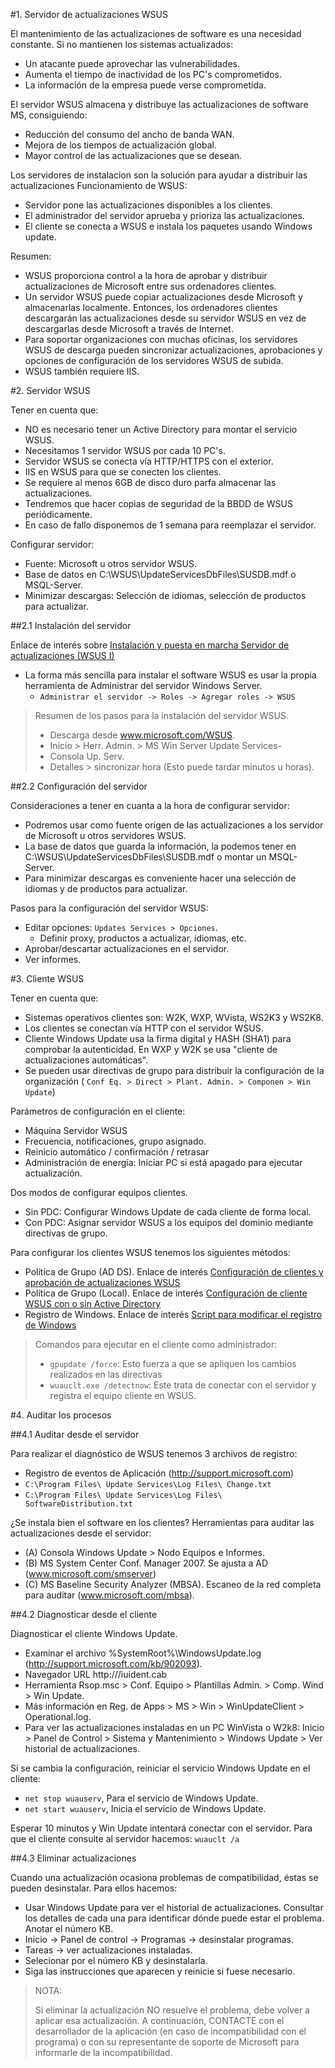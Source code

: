 

#1. Servidor de actualizaciones WSUS

El mantenimiento de las actualizaciones de software es una necesidad constante. 
Si no mantienen los sistemas actualizados:
* Un atacante puede aprovechar las vulnerabilidades.
* Aumenta el tiempo de inactividad de los PC's comprometidos.
* La información de la empresa puede verse comprometida.

El servidor WSUS almacena y distribuye las actualizaciones de software MS, 
consiguiendo:
* Reducción del consumo del ancho de banda WAN.
* Mejora de los tiempos de actualización global.
* Mayor control de las actualizaciones que se desean.

Los servidores de instalacion son la solución para ayudar a distribuir las actualizaciones 
Funcionamiento de WSUS:
* Servidor pone las actualizaciones disponibles a los clientes.
* El administrador del servidor aprueba y prioriza las actualizaciones.
* El cliente se conecta a WSUS e instala los paquetes usando Windows update.

Resumen:
* WSUS proporciona control a la hora de aprobar y distribuir actualizaciones 
de Microsoft entre sus ordenadores clientes.
* Un servidor WSUS puede copiar actualizaciones desde Microsoft y almacenarlas 
localmente. Entonces, los ordenadores clientes descargarán las actualizaciones 
desde su servidor WSUS en vez de descargarlas desde Microsoft a través de Internet.
* Para soportar organizaciones con muchas oficinas, los servidores WSUS de descarga 
pueden sincronizar actualizaciones, aprobaciones y opciones de configuración de 
los servidores WSUS de subida.
* WSUS también requiere IIS.

#2. Servidor WSUS

Tener en cuenta que:
* NO es necesario tener un Active Directory para montar el servicio WSUS.
* Necesitamos 1 servidor WSUS por cada 10 PC's.
* Servidor WSUS se conecta vía HTTP/HTTPS con el exterior.
* IIS en WSUS para que se conecten los clientes.
* Se requiere al menos 6GB de disco duro parfa almacenar las actualizaciones.
* Tendremos que hacer copias de seguridad de la BBDD de WSUS periódicamente.
* En caso de fallo disponemos de 1 semana para reemplazar el servidor.

Configurar servidor:
* Fuente: Microsoft u otros servidor WSUS.
* Base de datos en C:\WSUS\UpdateServicesDbFiles\SUSDB.mdf o MSQL-Server.
* Minimizar descargas: Selección de idiomas, selección de productos para actualizar.

##2.1 Instalación del servidor

Enlace de interés sobre [Instalación y puesta en marcha Servidor de actualizaciones (WSUS I)](http://cerowarnings.blogspot.com.es/2011/11/servidor-de-actualizaciones-wsus.html) 

* La forma más sencilla para instalar el software WSUS es usar la propia 
herramienta de Administrar del servidor Windows Server.
    * `Administrar el servidor -> Roles -> Agregar roles -> WSUS` 

> Resumen de los pasos para la instalación del servidor WSUS.
> 
> * Descarga desde www.microsoft.com/WSUS.
> * Inicio > Herr. Admin. > MS Win Server Update Services- 
> * Consola Up. Serv.
> * Detalles > sincronizar hora (Esto puede tardar minutos u horas).

##2.2 Configuración del servidor

Consideraciones a tener en cuanta a la hora de configurar servidor:
* Podremos usar como fuente origen de las actualizaciones a los servidor
 de Microsoft u otros servidores WSUS.
* La base de datos que guarda la información, la podemos tener en 
C:\WSUS\UpdateServicesDbFiles\SUSDB.mdf o montar un MSQL-Server.
* Para minimizar descargas es conveniente hacer una selección de idiomas y de productos para actualizar.

Pasos para la configuración del servidor WSUS:
* Editar opciones: `Updates Services > Opciones`. 
    * Definir proxy, productos a actualizar, idiomas, etc.
* Aprobar/descartar actualizaciones en el servidor.
* Ver informes.

#3. Cliente WSUS

Tener en cuenta que:
* Sistemas operativos clientes son: W2K, WXP, WVista, WS2K3 y WS2K8.
* Los clientes se conectan vía HTTP con el servidor WSUS.
* Cliente Windows Update usa la firma digital y HASH (SHA1) para comprobar 
la autenticidad. En WXP y W2K se usa "cliente de actualizaciones automáticas".
* Se pueden usar directivas de grupo para distribuir la configuración de 
la organización ( `Conf Eq. > Direct > Plant. Admin. > Componen > Win Update`)

Parámetros de configuración en el cliente:
* Máquina Servidor WSUS
* Frecuencia, notificaciones, grupo asignado.
* Reinicio automático / confirmación / retrasar
* Administración de energía: Iniciar PC si está apagado para ejecutar actualización.


Dos modos de configurar equipos clientes.
* Sin PDC: Configurar Windows Update de cada cliente de forma local.
* Con PDC: Asignar servidor WSUS a los equipos del dominio mediante directivas de grupo.

Para configurar los clientes WSUS tenemos los siguientes métodos:
* Política de Grupo (AD DS). Enlace de interés [Configuración de clientes y aprobación de actualizaciones WSUS](http://cerowarnings.blogspot.com.es/2011/11/servidor-de-actualizaciones-wsus-ii.html)  
* Política de Grupo (Local). Enlace de interés [Configuración de cliente WSUS con o sin Active Directory](http://cosiis.com/blog/archives/69) 
* Registro de Windows. Enlace de interés [Script para modificar el registro de Windows](http://servidorespararedes.blogspot.com.es/2008/10/configuracion-de-cliente-wsus-por.html)

> Comandos para ejecutar en el cliente como administrador:
>
> * `gpupdate /force`: Esto fuerza a que se apliquen los cambios realizados en las directivas
> * `wuauclt.exe /detectnow`: Este trata de conectar con el servidor y registra el equipo cliente en WSUS.

#4. Auditar los procesos

##4.1 Auditar desde el servidor

Para realizar el diagnóstico de WSUS tenemos 3 archivos de registro:
* Registro de eventos de Aplicación (http://support.microsoft.com)
* `C:\Program Files\ Update Services\Log Files\ Change.txt`
* `C:\Program Files\ Update Services\Log Files\ SoftwareDistribution.txt`

¿Se instala bien el software en los clientes? Herramientas para auditar 
las actualizaciones desde el servidor:
* (A) Consola Windows Update > Nodo Equipos e Informes.
* (B) MS System Center Conf. Manager 2007. Se ajusta a AD (www.microsoft.com/smserver)
* (C) MS Baseline Security Analyzer (MBSA). Escaneo de la red completa para auditar (www.microsoft.com/mbsa).

##4.2 Diagnosticar desde el cliente

Diagnosticar el cliente Windows Update.
* Examinar el archivo %SystemRoot%\WindowsUpdate.log (http://support.microsoft.com/kb/902093).
* Navegador URL http://<WSUSServerName>/iuident.cab
* Herramienta Rsop.msc > Conf. Equipo > Plantillas Admin. > Comp. Wind > Win Update.
* Más información en Reg. de Apps > MS > Win > WinUpdateClient > Operational.log.
* Para ver las actualizaciones instaladas en un PC WinVista o W2k8: Inicio > Panel de Control > Sistema y Mantenimiento > Windows Update > Ver historial de actualizaciones.

Si se cambia la configuración, reiniciar el servicio Windows Update en el cliente:
* `net stop wuauserv`, Para el servicio de Windows Update.
* `net start wuauserv`, Inicia el servicio de Windows Update.

Esperar 10 minutos y Win Update intentará conectar con el servidor. 
Para que el cliente consulte al servidor hacemos: `wuauclt /a`

##4.3 Eliminar actualizaciones

Cuando una actualización ocasiona problemas de compatibilidad, éstas se
pueden desinstalar. Para ellos hacemos:
* Usar Windows Update para ver el historial de actualizaciones. 
Consultar los detalles de cada una para identificar dónde puede estar el problema. Anotar el número KB.
* Inicio -> Panel de control -> Programas -> desinstalar programas.
* Tareas -> ver actualizaciones instaladas.
* Selecionar por el número KB y desinstalarla.
* Siga las instrucciones que aparecen y reinicie si fuese necesario.

> NOTA: 
>
> Si eliminar la actualización NO resuelve el problema, debe volver a aplicar esa actualización. 
> A continuación, CONTACTE con el desarrollador de la aplicación 
(en caso de incompatibilidad con el programa) o con su representante de soporte 
de Microsoft para informarle de la incompatibilidad.

